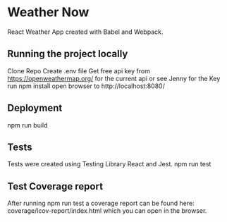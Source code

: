 # Weather Now

React Weather App created with Babel and Webpack.

## Running the project locally

Clone Repo
Create .env file
Get free api key from https://openweathermap.org/ for the current api or see Jenny for the Key
run npm install
open browser to http://localhost:8080/

## Deployment

npm run build

## Tests

Tests were created using Testing Library React and Jest.
npm run test

## Test Coverage report

After running npm run test a coverage report can be found here: coverage/lcov-report/index.html which you can open in the browser.
